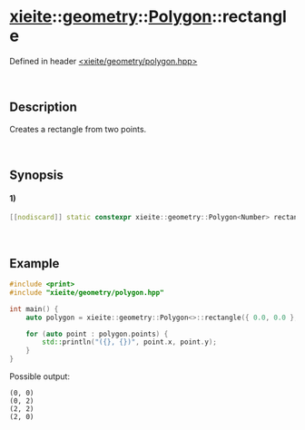 # [xieite](../../../../../xieite.md)\:\:[geometry](../../../../../geometry.md)\:\:[Polygon<Number>](../../../polygon.md)\:\:rectangle
Defined in header [<xieite/geometry/polygon.hpp>](../../../../../../include/xieite/geometry/polygon.hpp)

&nbsp;

## Description
Creates a rectangle from two points.

&nbsp;

## Synopsis
#### 1)
```cpp
[[nodiscard]] static constexpr xieite::geometry::Polygon<Number> rectangle(xieite::geometry::Point<Number> start, xieite::geometry::Point<Number> end) noexcept;
```

&nbsp;

## Example
```cpp
#include <print>
#include "xieite/geometry/polygon.hpp"

int main() {
    auto polygon = xieite::geometry::Polygon<>::rectangle({ 0.0, 0.0 }, { 2.0, 2.0 });

    for (auto point : polygon.points) {
        std::println("({}, {})", point.x, point.y);
    }
}
```
Possible output:
```
(0, 0)
(0, 2)
(2, 2)
(2, 0)
```
